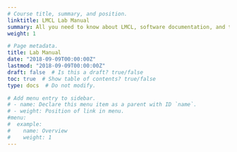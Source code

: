 ```yaml
---
# Course title, summary, and position.
linktitle: LMCL Lab Manual
summary: All you need to know about LMCL, software documentation, and tutorials.
weight: 1

# Page metadata.
title: Lab Manual
date: "2018-09-09T00:00:00Z"
lastmod: "2018-09-09T00:00:00Z"
draft: false  # Is this a draft? true/false
toc: true  # Show table of contents? true/false
type: docs  # Do not modify.

# Add menu entry to sidebar.
# - name: Declare this menu item as a parent with ID `name`.
# - weight: Position of link in menu.
#menu:
#  example:
#    name: Overview
#    weight: 1
---
```


